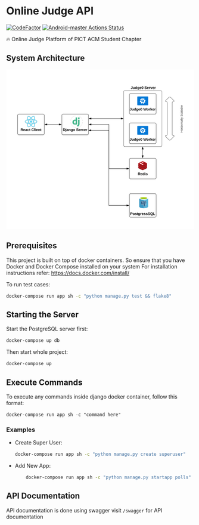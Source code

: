 # Online Judge API

[![CodeFactor](https://www.codefactor.io/repository/github/pict-acm-student-chapter/oj_api/badge?s=2a0cc1b9303fa7b82044e9fffc153bac2a7a8ad0)](https://www.codefactor.io/repository/github/pict-acm-student-chapter/oj_api)
[![Android-master Actions Status](https://github.com/PICT-ACM-Student-Chapter/OJ_API/workflows/Django%20Test%20and%20Build/badge.svg)](https://github.com/PICT-ACM-Student-Chapter/OJ_API/actions)

🔥 Online Judge Platform of PICT ACM Student Chapter

## System Architecture

![System Architecture](./assets/system_arch.png)


## Prerequisites
This project is built on top of docker containers. 
So ensure that you have Docker and Docker Compose installed on your system
For installation instructions refer: https://docs.docker.com/install/

To run test cases:
```bash
docker-compose run app sh -c "python manage.py test && flake8"
```

## Starting the Server

Start the PostgreSQL server first:
```bash
docker-compose up db
```
Then start whole project:
```bash
docker-compose up
```

## Execute Commands

To execute any commands inside django docker container, follow this format:

```
docker-compose run app sh -c "command here"
```

### Examples

* Create Super User: 

    ```bash
    docker-compose run app sh -c "python manage.py create superuser"
    ```
* Add New App: 

    ```bash
        docker-compose run app sh -c "python manage.py startapp polls"
    ```

## API Documentation
API documentation is done using swagger
visit `/swagger` for API documentation 
